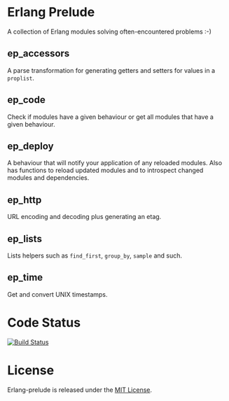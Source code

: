 # Erlang Prelude

A collection of Erlang modules solving often-encountered problems :-)

## ep_accessors

A parse transformation for generating getters and setters for values in
a `proplist`.

## ep_code

Check if modules have a given behaviour or get all modules that have a given
behaviour.

## ep_deploy

A behaviour that will notify your application of any reloaded modules. Also has
functions to reload updated modules and to introspect changed modules and
dependencies.

## ep_http

URL encoding and decoding plus generating an etag.

## ep_lists

Lists helpers such as `find_first`, `group_by`, `sample` and such.

## ep_time

Get and convert UNIX timestamps.

# Code Status

[![Build Status](https://api.travis-ci.org/wooga/erlang-prelude.svg?branch=master)](https://travis-ci.org/wooga/erlang-prelude)

# License

Erlang-prelude is released under the [MIT License](http://www.opensource.org/licenses/MIT).
